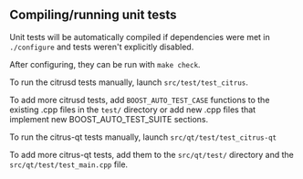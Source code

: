 Compiling/running unit tests
------------------------------------

Unit tests will be automatically compiled if dependencies were met in `./configure`
and tests weren't explicitly disabled.

After configuring, they can be run with `make check`.

To run the citrusd tests manually, launch `src/test/test_citrus`.

To add more citrusd tests, add `BOOST_AUTO_TEST_CASE` functions to the existing
.cpp files in the `test/` directory or add new .cpp files that
implement new BOOST_AUTO_TEST_SUITE sections.

To run the citrus-qt tests manually, launch `src/qt/test/test_citrus-qt`

To add more citrus-qt tests, add them to the `src/qt/test/` directory and
the `src/qt/test/test_main.cpp` file.
